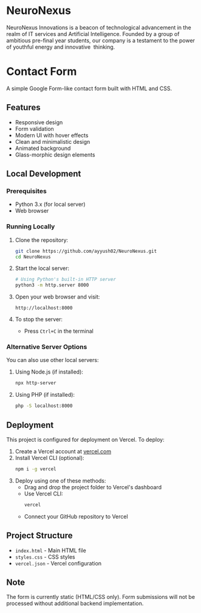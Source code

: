 # NeuroNexus
NeuroNexus Innovations is a beacon of technological advancement in the realm of IT  services and Artificial Intelligence. Founded by a group of ambitious pre-final year  students, our company is a testament to the power of youthful energy and innovative  thinking.

# Contact Form

A simple Google Form-like contact form built with HTML and CSS.

## Features

- Responsive design
- Form validation
- Modern UI with hover effects
- Clean and minimalistic design
- Animated background
- Glass-morphic design elements

## Local Development

### Prerequisites
- Python 3.x (for local server)
- Web browser

### Running Locally

1. Clone the repository:
   ```bash
   git clone https://github.com/ayyush02/NeuroNexus.git
   cd NeuroNexus
   ```

2. Start the local server:
   ```bash
   # Using Python's built-in HTTP server
   python3 -m http.server 8000
   ```

3. Open your web browser and visit:
   ```
   http://localhost:8000
   ```

4. To stop the server:
   - Press `Ctrl+C` in the terminal

### Alternative Server Options

You can also use other local servers:

1. Using Node.js (if installed):
   ```bash
   npx http-server
   ```

2. Using PHP (if installed):
   ```bash
   php -S localhost:8000
   ```

## Deployment

This project is configured for deployment on Vercel. To deploy:

1. Create a Vercel account at [vercel.com](https://vercel.com)
2. Install Vercel CLI (optional):
   ```bash
   npm i -g vercel
   ```
3. Deploy using one of these methods:
   - Drag and drop the project folder to Vercel's dashboard
   - Use Vercel CLI:
     ```bash
     vercel
     ```
   - Connect your GitHub repository to Vercel

## Project Structure

- `index.html` - Main HTML file
- `styles.css` - CSS styles
- `vercel.json` - Vercel configuration

## Note
The form is currently static (HTML/CSS only). Form submissions will not be processed without additional backend implementation.
